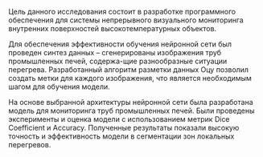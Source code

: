 Цель данного исследования состоит в разработке программного обеспечения для системы непрерывного визуального мониторинга внутренних поверхностей высокотемпературных объектов.

Для обеспечения эффективности обучения нейронной сети был проведен синтез данных – сгенерированы изображения труб промышленных печей, содержа-щие разнообразные ситуации перегрева. Разработанный алгоритм разметки данных Оцу позволил создать метки для каждого изображения, что является необходимым шагом для обучения модели.

На основе выбранной архитектуры нейронной сети была разработана модель для мониторинга труб промышленных печей. Были проведены эксперименты и оценка модели с использованием метрик Dice Coefficient и Accuracy. Полученные результаты показали высокую точность и эффективность модели в сегментации зон локальных перегревов.
